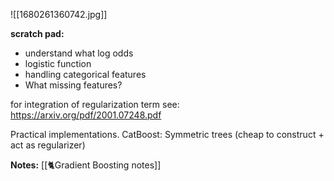 ![[1680261360742.jpg]]

**scratch pad:**

- understand what log odds
- logistic function
- handling categorical features
- What missing features?

for integration of regularization term see: https://arxiv.org/pdf/2001.07248.pdf

Practical implementations. CatBoost: Symmetric trees (cheap to construct + act as regularizer)

**Notes:**
[[🐈Gradient Boosting notes]]
